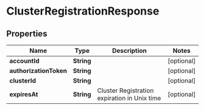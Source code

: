 

# ClusterRegistrationResponse


## Properties

Name | Type | Description | Notes
------------ | ------------- | ------------- | -------------
**accountId** | **String** |  |  [optional]
**authorizationToken** | **String** |  |  [optional]
**clusterId** | **String** |  |  [optional]
**expiresAt** | **String** | Cluster Registration expiration in Unix time |  [optional]



